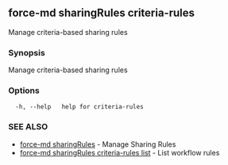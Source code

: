 ## force-md sharingRules criteria-rules

Manage criteria-based sharing rules

### Synopsis

Manage criteria-based sharing rules

### Options

```
  -h, --help   help for criteria-rules
```

### SEE ALSO

* [force-md sharingRules](force-md_sharingRules.md)	 - Manage Sharing Rules
* [force-md sharingRules criteria-rules list](force-md_sharingRules_criteria-rules_list.md)	 - List workflow rules

